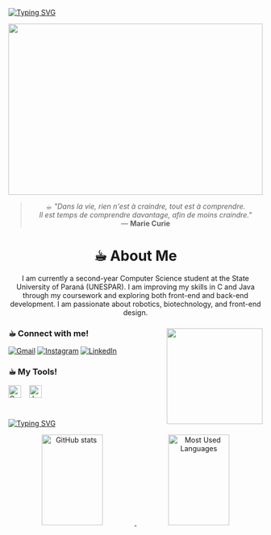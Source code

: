 <a href="https://git.io/typing-svg"><img src="https://readme-typing-svg.demolab.com?font=Fira+Code&pause=1000&color=42F7E1&width=435&lines=%3C%E2%98%95%EF%B8%8E%EF%B8%8E+Hello%2C+I'm+Maria+Rita!%3E;%3C%E2%98%95%EF%B8%8E%EF%B8%8E+Welcome+to+my+profile%3E" alt="Typing SVG" />
</a>

<img src="https://camo.githubusercontent.com/bf81e4ff29b0f28ba4749945c68a95e78ee5fe0d573cb6448a0b49c7823d797f/68747470733a2f2f6d65646961322e67697068792e636f6d2f6d656469612f5262444b61637a71576f76497567794a6d572f67697068792e6769663f6369643d373930623736313136373262376361366130363164386561306462653436353666343730303563383632343462663064267269643d67697068792e6769662663743d67" width="100%" height="340">
<div align="center">

> ☕︎︎ _"Dans la vie, rien n'est à craindre, tout est à comprendre.  
> Il est temps de comprendre davantage, afin de moins craindre."_  
> — **Marie Curie**

</div>

<div align="center">

# ☕︎︎ About Me

I am currently a second-year Computer Science student at the State University of Paraná (UNESPAR). I am improving my skills in C and Java through my coursework and exploring both front-end and back-end development. I am passionate about robotics, biotechnology, and front-end design.
</div>

<div align="left">

<img align="right" alt="" height="190px" src="https://media2.giphy.com/media/v1.Y2lkPTc5MGI3NjExaDB2NzNyamFld210NGhkZzh3OGp0cHdwZTlwN2NjNzI4bGI2M3VjciZlcD12MV9pbnRlcm5hbF9naWZfYnlfaWQmY3Q9Zw/6XX4V0O8a0xdS/giphy.gif">


<h3 align="left">☕︎︎ Connect with me!</h3>

[![Gmail](https://img.shields.io/badge/Gmail-7C00FF?style=for-the-badge&logo=gmail&logoColor=white)](mailto:mar.iacampanapeixoto@gmail.com)
[![Instagram](https://img.shields.io/badge/Instagram-7C00FF?style=for-the-badge&logo=instagram&logoColor=white)](https://www.instagram.com/mar.iacampana/)
[![LinkedIn](https://img.shields.io/badge/LinkedIn-7C00FF?style=for-the-badge&logo=linkedin&logoColor=white)](https://www.linkedin.com/in/maria-rita-campana-9b6910349/)

<h3 align="left">☕︎︎ My Tools!</h3>

  <img src="https://cdn.jsdelivr.net/gh/devicons/devicon@latest/icons/c/c-original.svg" height="25" alt="C logo"/>
  <img width="8"/>
  <img src="https://cdn.jsdelivr.net/gh/devicons/devicon@latest/icons/java/java-original-wordmark.svg" height="25" alt="Java logo"/>
  <img width="8"/>
  
#
<a href="https://git.io/typing-svg"><img src="https://readme-typing-svg.demolab.com?font=Fira+Code&pause=1000&color=42F7E1&width=435&lines=%3C%E2%98%95%EF%B8%8E+GitHub+Stats!%3E" alt="Typing SVG" />
</a>

<div align="center">
  <a href="https://github.com/MariaCampanaP/github-readme-stats">
    <img
      width="49%"
      height="180px"
      src="https://github-readme-stats.vercel.app/api?username=MariaCampanaP&show_icons=true&theme=radical&hide_border=true&bg_color=00000000&cache_seconds=1800"
      alt="GitHub stats"
    />
  </a>

  <a href="https://github.com/MariaCampanaP/github-readme-stats">
    <img
      width="49%"
      height="180px"
      src="https://github-readme-stats.vercel.app/api/top-langs/?username=MariaCampanaP&layout=compact&theme=radical&hide_border=true&bg_color=00000000&langs_count=8&card_width=320&cache_seconds=1800"
      alt="Most Used Languages"
    />
  </a>
</div>
